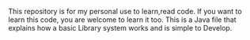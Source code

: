 This repository is for my personal use to learn,read code.
If you want to learn this code, you are welcome to learn it too.
This is a Java file that explains how a basic Library system works and is simple to Develop.

